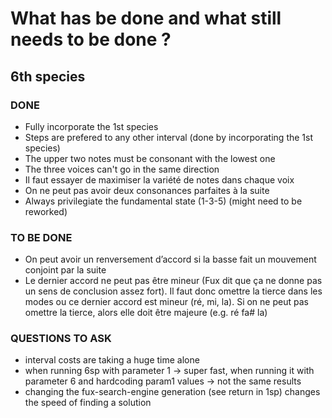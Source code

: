 # What has be done and what still needs to be done ?
## 6th species
### DONE
* Fully incorporate the 1st species
* Steps are prefered to any other interval (done by incorporating the 1st species)
* The upper two notes must be consonant with the lowest one
* The three voices can't go in the same direction 
* Il faut essayer de maximiser la variété de notes dans chaque voix
* On ne peut pas avoir deux consonances parfaites à la suite
* Always privilegiate the fundamental state (1-3-5) (might need to be reworked)

### TO BE DONE  
* On peut avoir un renversement d’accord si la basse fait un mouvement conjoint par la suite
* Le dernier accord ne peut pas être mineur (Fux dit que ça ne donne pas un sens de conclusion assez fort). Il faut donc omettre la tierce dans les modes ou ce dernier accord est mineur (ré, mi, la). Si on ne peut pas omettre la tierce, alors elle doit être majeure (e.g. ré fa# la) 

### QUESTIONS TO ASK
- interval costs are taking a huge time alone
- when running 6sp with parameter 1 -> super fast, when running it with parameter 6 and hardcoding param1 values -> not the same results
- changing the fux-search-engine generation (see return in 1sp) changes the speed of finding a solution